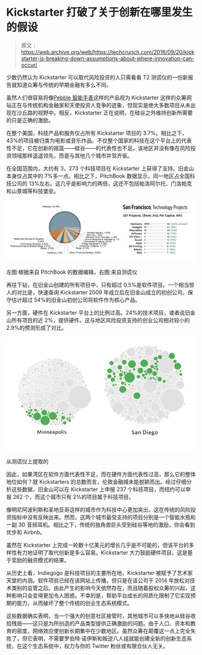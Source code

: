 # Kickstarter 打破了关于创新在哪里发生的假设

> 原文：<https://web.archive.org/web/https://techcrunch.com/2016/09/20/kickstarter-is-breaking-down-assumptions-about-where-innovation-can-occur/>

少数仍然认为 Kickstarter 可以取代风险投资的人只需看看 T2 测谎仪的一份新报告就知道众筹与传统的早期金融有多么不同。

虽然人们很容易将像[Pebble 智能手表](https://web.archive.org/web/20230326053838/https://www.kickstarter.com/projects/597507018/pebble-time-awesome-smartwatch-no-compromises?ref=most_funded)这样的产品视为 Kickstarter 这样的众筹网站正在与传统机构金融家和天使投资人竞争的迹象，但现实是绝大多数项目从未出现在沙丘路的视野中。相反，Kickstarter 正在说明，在硅谷之外维持创新所需要的只是正确的激励。

在整个美国，科技产品和服务仅占所有 Kickstarter 项目的 3.7%。相比之下，43%的项目被归类为电影或音乐作品。不仅整个国家的科技在这个平台上的代表性不足，它在创新的摇篮——硅谷——的代表性也不足。该地区并没有像在风险投资领域那样遥遥领先，而是与其他几个城市并驾齐驱。

在全国范围内，大约有 3，273 个科技项目在 Kickstarter 上获得了支持。旧金山本身仅占其中的 7%多一点。相比之下，PitchBook 数据显示，同一地区占全国科技公司的 13%左右。这几乎是影响力的两倍，这还不包括帕洛阿尔托、门洛帕克和山景城等科技堡垒。

![sf side by side](img/0e4a874e96f0bc6ff28939bab1ae9968.png)

左图:根据来自 PitchBook 的数据编辑，右图:来自测谎仪

再往下钻，在旧金山创建的所有项目中，只有超过 0.5%是软件项目。一个相当惊人的对比是，快速查询 Kickstarter 2009 年成立后在旧金山成立的初创公司，保守估计超过 54%的旧金山初创公司将软件作为核心产品。

另一方面，硬件在 Kickstarter 平台上的比例过高。24%的技术项目，或者说旧金山所有项目的近 2%，提供硬件。这与地区风险投资支持的创业公司相对较小的 2.9%的预测形成了对比。

![Kickstarter tech cities](img/43be6e0b112528418bf77b2a7e16ad28.png)

从测谎仪上提取的

因此，如果湾区在软件方面代表性不足，而在硬件方面代表性过高，那么它的整体地位如何？就 Kickstarters 的总数而言，伦敦金融城未能脱颖而出。经过仔细分析这些数据，旧金山可以在 Kickstarter 上申报 237 个科技项目，而纽约可以申报 262 个，而这个城市只有 2%的项目属于科技项目。

像明尼阿波利斯和圣地亚哥这样的城市作为科技中心更加突出，这在传统的风险投资指标中没有反映出来。然而，这两个城市最受支持的项目分别是一个智能水瓶和一副 3D 音频耳机。相比之下，传统的独角兽巨头受到硅谷等地的激励，你会看到优步和 Airbnb。

虽然在 Kickstarter 上完成一轮数十亿美元的增长几乎是不可能的，但该平台的多样性有力地证明了取代创新是多么容易。Kickstarter 大力鼓励硬件项目，这是基于奖励的融资模式的结果。

从历史上看，Indiegogo 是科技项目的主要所在地，Kickstarter 被赋予了艺术家天堂的内涵。软件项目已经在该网站上传播，但只是在该公司于 2014 年放松对技术类别的监管之后。由此产生的影响今天依然存在，而且随着股权众筹的兴起，这种影响只会变得更加令人困惑。不幸的是，帮助平台成长的同质化限制了它实现预期的能力，从而破坏了整个传统的创业生态系统模式。

这些数据确实表明，当一个强大的创意社区接管时，其他城市可以多快地从硅谷收拾残局——这只是为所创造的产品类型提供正确激励的问题。由于人口、资本和教育的密度，网络效应使创新长期集中在少数地区。虽然众筹在颠覆这一点上完全失败了，但它表明，不需要罗伯特·诺伊斯和叛逆八人组就能创建全新的创新生态系统，在这个生态系统中，权力与你的 Twitter 粉丝或有限合伙人无关。